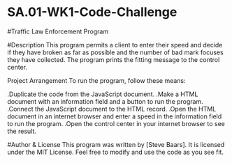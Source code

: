 # SA.01-WK1-Code-Challenge
#Traffic Law Enforcement Program


#Description
This program permits a client to enter their speed and decide if they have broken as far as possible and the number of bad mark focuses they have collected. The program prints the fitting message to the control center.



Project Arrangement
To run the program, follow these means:

.Duplicate the code from the JavaScript document.
.Make a HTML document with an information field and a button to run the program.
.Connect the JavaScript document to the HTML record.
.Open the HTML document in an internet browser and enter a speed in the information field to run the program.
.Open the control center in your internet browser to see the result.




#Author & License
This program was written by [Steve Baars]. It is licensed under the MIT License. Feel free to modify and use the code as you see fit.